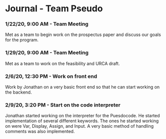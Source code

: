 # Journal - Team Pseudo

### 1/22/20, 9:00 AM - Team Meeting
Met as a team to begin work on the prospectus paper and discuss our goals for the program.

### 1/29/20, 9:00 AM - Team Meeting
Met as a team to work on the feasibility and URCA draft.

### 2/6/20, 12:30 PM - Work on front end
Work by Jonathan on a very basic front end so that he can start working on the backend.

### 2/9/20, 3:20 PM - Start on the code interpreter
Jonathan started working on the interpreter for the Puesdocode.  He started implementation of several different keywords.  The ones he started working on were Var, Display, Assign, and Input.  A very basic method of handling comments was also implemented.
